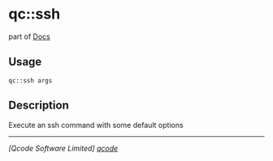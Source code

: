 qc::ssh
=======

part of [Docs](.)

Usage
-----
`qc::ssh args`

Description
-----------
Execute an ssh command with some default options

----------------------------------
*[Qcode Software Limited] [qcode]*

[qcode]: http://www.qcode.co.uk "Qcode Software"